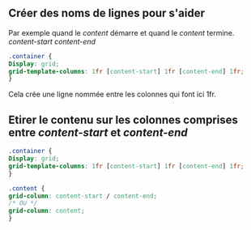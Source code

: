 ## Créer des noms de lignes pour s'aider
Par exemple quand le *content* démarre et quand le *content* termine.
*content-start*
*content-end*

```css
.container {
Display: grid;
grid-template-columns: 1fr [content-start] 1fr [content-end] 1fr;
}
```

Cela crée une ligne nommée entre les colonnes qui font ici 1fr.
## Etirer le contenu sur les colonnes comprises entre *content-start* et *content-end*
```css
.container {
Display: grid;
grid-template-columns: 1fr [content-start] 1fr [content-end] 1fr;
}

.content {
grid-column: content-start / content-end;
/* OU */
grid-column: content;
}
```